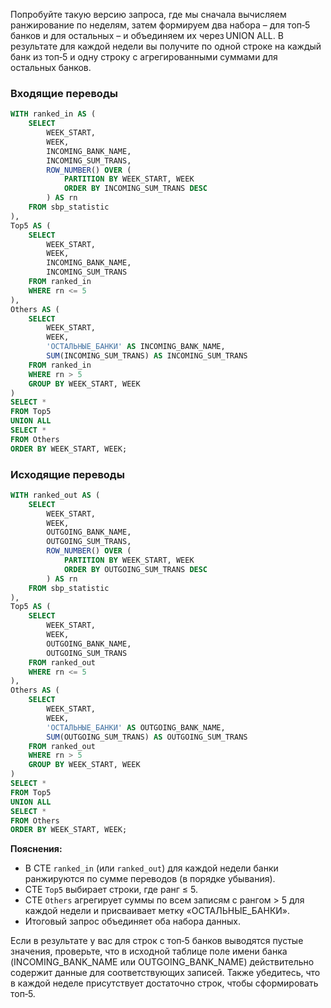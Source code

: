 Попробуйте такую версию запроса, где мы сначала вычисляем ранжирование по неделям, затем формируем два набора – для топ‑5 банков и для остальных – и объединяем их через UNION ALL. В результате для каждой недели вы получите по одной строке на каждый банк из топ‑5 и одну строку с агрегированными суммами для остальных банков.

### Входящие переводы

```sql
WITH ranked_in AS (
    SELECT
        WEEK_START,
        WEEK,
        INCOMING_BANK_NAME,
        INCOMING_SUM_TRANS,
        ROW_NUMBER() OVER (
            PARTITION BY WEEK_START, WEEK
            ORDER BY INCOMING_SUM_TRANS DESC
        ) AS rn
    FROM sbp_statistic
),
Top5 AS (
    SELECT
        WEEK_START,
        WEEK,
        INCOMING_BANK_NAME,
        INCOMING_SUM_TRANS
    FROM ranked_in
    WHERE rn <= 5
),
Others AS (
    SELECT
        WEEK_START,
        WEEK,
        'ОСТАЛЬНЫЕ_БАНКИ' AS INCOMING_BANK_NAME,
        SUM(INCOMING_SUM_TRANS) AS INCOMING_SUM_TRANS
    FROM ranked_in
    WHERE rn > 5
    GROUP BY WEEK_START, WEEK
)
SELECT *
FROM Top5
UNION ALL
SELECT *
FROM Others
ORDER BY WEEK_START, WEEK;
```

### Исходящие переводы

```sql
WITH ranked_out AS (
    SELECT
        WEEK_START,
        WEEK,
        OUTGOING_BANK_NAME,
        OUTGOING_SUM_TRANS,
        ROW_NUMBER() OVER (
            PARTITION BY WEEK_START, WEEK
            ORDER BY OUTGOING_SUM_TRANS DESC
        ) AS rn
    FROM sbp_statistic
),
Top5 AS (
    SELECT
        WEEK_START,
        WEEK,
        OUTGOING_BANK_NAME,
        OUTGOING_SUM_TRANS
    FROM ranked_out
    WHERE rn <= 5
),
Others AS (
    SELECT
        WEEK_START,
        WEEK,
        'ОСТАЛЬНЫЕ_БАНКИ' AS OUTGOING_BANK_NAME,
        SUM(OUTGOING_SUM_TRANS) AS OUTGOING_SUM_TRANS
    FROM ranked_out
    WHERE rn > 5
    GROUP BY WEEK_START, WEEK
)
SELECT *
FROM Top5
UNION ALL
SELECT *
FROM Others
ORDER BY WEEK_START, WEEK;
```

**Пояснения:**

- В CTE `ranked_in` (или `ranked_out`) для каждой недели банки ранжируются по сумме переводов (в порядке убывания).  
- CTE `Top5` выбирает строки, где ранг ≤ 5.  
- CTE `Others` агрегирует суммы по всем записям с рангом > 5 для каждой недели и присваивает метку «ОСТАЛЬНЫЕ_БАНКИ».  
- Итоговый запрос объединяет оба набора данных.  

Если в результате у вас для строк с топ‑5 банков выводятся пустые значения, проверьте, что в исходной таблице поле имени банка (INCOMING_BANK_NAME или OUTGOING_BANK_NAME) действительно содержит данные для соответствующих записей. Также убедитесь, что в каждой неделе присутствует достаточно строк, чтобы сформировать топ‑5.

